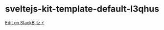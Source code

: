 # sveltejs-kit-template-default-l3qhus

[Edit on StackBlitz ⚡️](https://stackblitz.com/edit/sveltejs-kit-template-default-l3qhus)